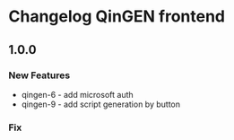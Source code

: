 # Changelog QinGEN frontend

## 1.0.0
### New Features
- qingen-6 - add microsoft auth
- qingen-9 - add script generation by button

### Fix

